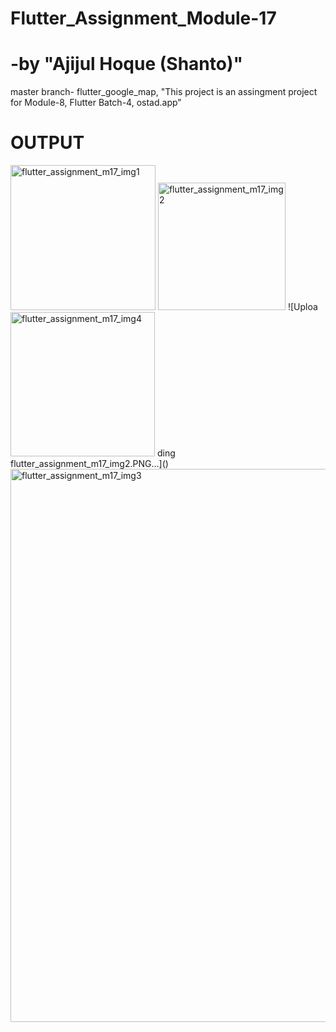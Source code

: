 # Flutter_Assignment_Module-17
# -by "Ajijul Hoque (Shanto)"
master branch- flutter_google_map,
"This project is an assingment project for Module-8, Flutter Batch-4, ostad.app"
# OUTPUT
<img width="232" alt="flutter_assignment_m17_img1" src="https://github.com/mastershanto/flutter_google_map/assets/57057476/df16ebbb-b026-40d0-89ce-ea8a7d6a4812">
<img width="204" alt="flutter_assignment_m17_img2" src="https://github.com/mastershanto/flutter_google_map/assets/57057476/5428195a-f006-46a7-b47c-bce7609948de">
![Uploa<img width="231" alt="flutter_assignment_m17_img4" src="https://github.com/mastershanto/flutter_google_map/assets/57057476/ac0a3db8-e0f0-415c-837b-d0395ab9de93">
ding flutter_assignment_m17_img2.PNG…]()
<img width="885" alt="flutter_assignment_m17_img3" src="https://github.com/mastershanto/flutter_google_map/assets/57057476/41b12d32-b9d1-4538-8f93-c098100f6120">

